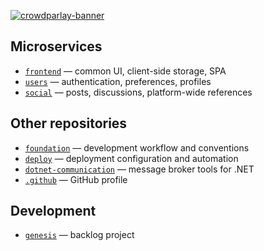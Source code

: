 [![crowdparlay-banner](https://user-images.githubusercontent.com/69521267/233804505-294d9e23-22b3-4400-9b65-e973439bc47c.png)](#)

## Microservices
- [`frontend`](https://github.com/crowdparlay/frontend) — common UI, client-side storage, SPA
- [`users`](https://github.com/crowdparlay/users) — authentication, preferences, profiles
- [`social`](https://github.com/crowdparlay/social) — posts, discussions, platform-wide references

## Other repositories
- [`foundation`](https://github.com/crowdparlay/foundation) — development workflow and conventions
- [`deploy`](https://github.com/crowdparlay/deploy) — deployment configuration and automation
- [`dotnet-communication`](https://github.com/crowdparlay/dotnet-communication) — message broker tools for .NET
- [`.github`](https://github.com/crowdparlay/.github) — GitHub profile

## Development
- [`genesis`](https://github.com/orgs/crowdparlay/projects/13/views/2?sliceBy%5BcolumnId%5D=Repository&visibleFields=%5B"Title"%2C"Assignees"%2C"Status"%2C"Labels"%2C"Linked+pull+requests"%5D) — backlog project
